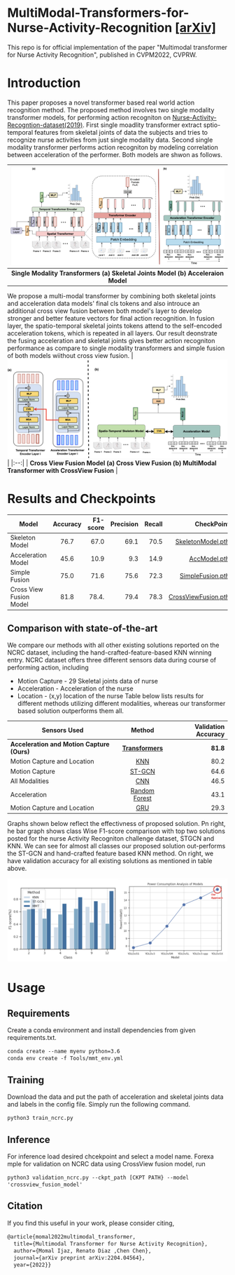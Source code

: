 # MultiModal-Transformers-for-Nurse-Activity-Recognition [[arXiv]](https://arxiv.org/pdf/2204.04564.pdf)
This repo is for official implementation of the paper "Multimodal transformer for Nurse Activity Recognition", published in CVPM2022, CVPRW.

# Introduction

  This paper proposes a novel transformer based real world action recognition method. The proposed method involves two single modality transformer models, for performing action recogniton on [Nurse-Activity-Recogntion-dataset(2019)](https://ieee-dataport.org/competitions/nurse-care-activity-recognition-challenge). First single moadlity transformer extract sptio-temporal features from skeletal joints of data the subjects and tries to recognize nurse activities from just single modality data. Second single modality transformer performs action recogniton by modeling correlation between acceleration of the performer. Both models are shwon as follows. 

| <img src="https://github.com/Momilijaz96/MMT_for_NCRC/blob/main/images/single.png "> | 
|:--:| 
| __Single Modality Transformers (a) Skeletal Joints Model (b) Acceleraion Model__ |

We propose a multi-modal transformer by combining both skeletal joints and acceleration data models' final cls tokens and also introuce an additional cross view fusion between both model's layer to develop stronger and better feature vectors for final action recognition. In fusion layer, the spatio-temporal skeletal joints tokens attend to the self-encoded acceleration tokens, which is repeated in all layers. Our result deonstrate the fusing acceleration and skeletal joints gives better action recogniton performance as compare to single modality transformers and simple fusion of both models wiithout cross view fusion. 
| ![alt text](https://github.com/Momilijaz96/MMT_for_NCRC/blob/main/images/fusion.png) | 
|:--:| 
| __Cross View Fusion Model (a) Cross View Fusion (b) MultiModal Transformer with CrossView Fusion__ |


# Results and Checkpoints
| Model                     | Accuracy | F1-score  | Precision |  Recall | CheckPoint|
| ------------------------- |:--------:| ---------:| ---------:| -------:| ---------:|
| Skeleton Model            |   76.7   |   67.0    |   69.1    |   70.5  | [SkeletonModel.pth](https://drive.google.com/file/d/1vUMj_7Xjkc5IurVi6FS66IXj5dfJSnAq/view?usp=sharing)
| Acceleration Model        |   45.6   |   10.9    |   9.3     |   14.9  | [AccModel.pth](https://drive.google.com/file/d/16ROhR6_thVaj-1dqSN-hKJSH5fRAYkVL/view?usp=sharing)
| Simple Fusion             |   75.0   |   71.6    |   75.6    |   72.3  | [SimpleFusion.pth](https://drive.google.com/file/d/1HNYp4HAU3mpUzikxkf_uSkcyz7kwLQK4/view?usp=sharing)
| Cross View Fusion Model   |   81.8   |   78.4.   |   79.4    |   78.3  | [CrossViewFusion.pth](https://drive.google.com/file/d/1SWQ3EbLvH_hauJE22eqrYatsqv2e4rAO/view?usp=sharing)

## Comparison with state-of-the-art
We compare our methods with all other existing solutions reported on the NCRC dataset, including the hand-crafted-feature-based KNN winning entry. NCRC dataset offers three different sensors data during course of performing action, including
* Motion Capture - 29 Skeletal joints data of nurse
* Acceleration - Acceleration of the nurse
* Location - (x,y) location of the nurse 
Table below lists results for different methods utilizing different modalities, whereas our transformer based solution outperforms them all.

| Sensors Used                           |    Method     | Validation Accuracy |
| ---------------------------------------|:-------------:| -------------------:|
| __Acceleration and Motion Capture (Ours)__| __[Transformers](https://arxiv.org/pdf/2204.04564.pdf)__ |      __81.8__         |
| Motion Capture and Location            |      [KNN](https://dl.acm.org/doi/pdf/10.1145/3341162.3344859)      |        80.2         |
| Motion Capture                         |     [ST-GCN](https://dl.acm.org/doi/abs/10.1145/3341162.3345581)    |        64.6         |
| All Modalities                         |      [CNN](https://www.researchgate.net/publication/335765627_Nurse_care_activity_recognition_challenge_summary_and_results)      |        46.5         |
| Acceleration                           | [Random Forest](https://www.researchgate.net/publication/335765627_Nurse_care_activity_recognition_challenge_summary_and_results) |        43.1         |
| Motion Capture and Location            |      [GRU](https://dl.acm.org/doi/abs/10.1145/3341162.3344848)      |        29.3         |

Graphs shown below reflect the effectivness of proposed solution. Pn right, he bar graph shows class Wise F1-score comparison with top two solutions posted for the nurse Activity Recogniton challenge dataset, STGCN and KNN. We can see for almost all classes our proposed solution out-performs the ST-GCN and hand-crafted feature based KNN method. On right, we have validation accuracy for all existing solutions as mentioned in table above. 

<img src="https://github.com/Momilijaz96/MMT_for_NCRC/blob/main/images/results.png" width="700"/> 


# Usage
## Requirements
Create a conda environment and install dependencies from given requirements.txt.
```
conda create --name myenv python=3.6
conda env create -f Tools/mmt_env.yml
```
## Training 
Download the data and put the path of acceleration and skeletal joints data and labels in the config file. Simply run the following command.
```
python3 train_ncrc.py 
```

## Inference
For inference load desired chcekpoint and select a model name. Forexa mple for validation on NCRC data using CrossView fusion model, run
```
python3 validation_ncrc.py --ckpt_path [CKPT PATH} --model 'crossview_fusion_model'
```
## Citation
If you find this useful in your work, please consider citing,
```
@article{momal2022multimodal_transformer,
  title={Multimodal Transformer for Nurse Activity Recognition},
  author={Momal Ijaz, Renato Diaz ,Chen Chen},
  journal={arXiv preprint arXiv:2204.04564},
  year={2022}}
```
